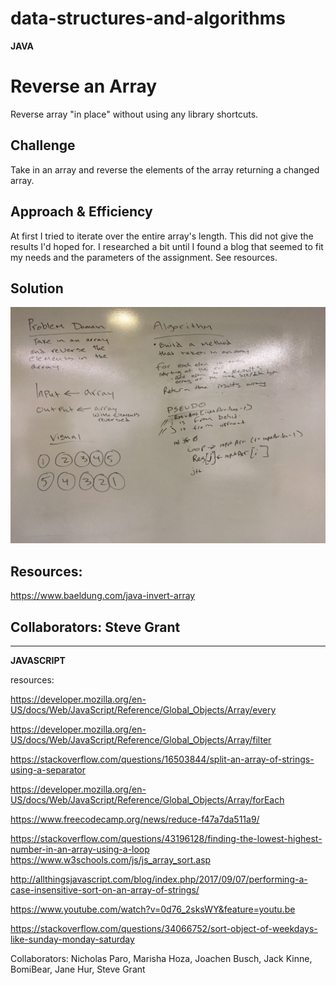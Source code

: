 # data-structures-and-algorithms

**JAVA**
# Reverse an Array

Reverse array "in place" without using any library shortcuts.

## Challenge
Take in an array and reverse the elements of the array returning a changed array.

## Approach & Efficiency
At first I tried to iterate over the entire array's length. This did not give the results I'd hoped for. I researched a bit until I found a blog that seemed to fit my needs and the parameters of the assignment. See resources.

## Solution

![Image of Whiteboard Reverse Array](https://github.com/rnmessick/data-structures-and-algorithms/blob/master/code401challenges/whiteboards/reverseArrayWhiteboard.jpg)

## Resources:
https://www.baeldung.com/java-invert-array

## Collaborators: Steve Grant

---

**JAVASCRIPT**

resources:

https://developer.mozilla.org/en-US/docs/Web/JavaScript/Reference/Global_Objects/Array/every

https://developer.mozilla.org/en-US/docs/Web/JavaScript/Reference/Global_Objects/Array/filter

https://stackoverflow.com/questions/16503844/split-an-array-of-strings-using-a-separator

https://developer.mozilla.org/en-US/docs/Web/JavaScript/Reference/Global_Objects/Array/forEach

https://www.freecodecamp.org/news/reduce-f47a7da511a9/

https://stackoverflow.com/questions/43196128/finding-the-lowest-highest-number-in-an-array-using-a-loop
https://www.w3schools.com/js/js_array_sort.asp

http://allthingsjavascript.com/blog/index.php/2017/09/07/performing-a-case-insensitive-sort-on-an-array-of-strings/

https://www.youtube.com/watch?v=0d76_2sksWY&feature=youtu.be

https://stackoverflow.com/questions/34066752/sort-object-of-weekdays-like-sunday-monday-saturday

Collaborators: Nicholas Paro, Marisha Hoza, Joachen Busch, Jack Kinne, BomiBear, Jane Hur, Steve Grant

